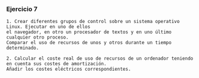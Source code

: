 ### Ejercicio 7

    1. Crear diferentes grupos de control sobre un sistema operativo Linux. Ejecutar en uno de ellos 
    el navegador, en otro un procesador de textos y en uno último cualquier otro proceso. 
    Comparar el uso de recursos de unos y otros durante un tiempo determinado.
    
    2. Calcular el coste real de uso de recursos de un ordenador teniendo en cuenta sus costes de amortización. 
    Añadir los costes eléctricos correspondientes.

